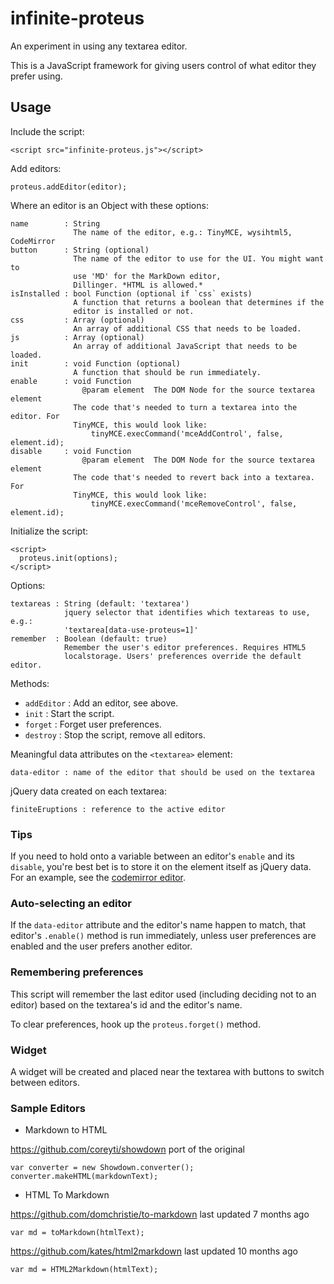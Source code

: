 infinite-proteus
================

An experiment in using any textarea editor.

This is a JavaScript framework for giving users control of what editor they
prefer using.


Usage
-----

Include the script:

    <script src="infinite-proteus.js"></script>

Add editors:

    proteus.addEditor(editor);

Where an editor is an Object with these options:

    name        : String
                  The name of the editor, e.g.: TinyMCE, wysihtml5, CodeMirror
    button      : String (optional)
                  The name of the editor to use for the UI. You might want to
                  use 'MD' for the MarkDown editor,
                  Dillinger. *HTML is allowed.*
    isInstalled : bool Function (optional if `css` exists)
                  A function that returns a boolean that determines if the
                  editor is installed or not.
    css         : Array (optional)
                  An array of additional CSS that needs to be loaded.
    js          : Array (optional)
                  An array of additional JavaScript that needs to be loaded.
    init        : void Function (optional)
                  A function that should be run immediately.
    enable      : void Function
                    @param element  The DOM Node for the source textarea element
                  The code that's needed to turn a textarea into the editor. For
                  TinyMCE, this would look like:
                      tinyMCE.execCommand('mceAddControl', false, element.id);
    disable     : void Function
                    @param element  The DOM Node for the source textarea element
                  The code that's needed to revert back into a textarea. For
                  TinyMCE, this would look like:
                      tinyMCE.execCommand('mceRemoveControl', false, element.id);


Initialize the script:

    <script>
      proteus.init(options);
    </script>

Options:

    textareas : String (default: 'textarea')
                jquery selector that identifies which textareas to use, e.g.:
                'textarea[data-use-proteus=1]'
    remember  : Boolean (default: true)
                Remember the user's editor preferences. Requires HTML5
                localstorage. Users' preferences override the default editor.

Methods:

* `addEditor` : Add an editor, see above.
* `init`      : Start the script.
* `forget`    : Forget user preferences.
* `destroy`   : Stop the script, remove all editors.


Meaningful data attributes on the `<textarea>` element:

    data-editor : name of the editor that should be used on the textarea

jQuery data created on each textarea:

    finiteEruptions : reference to the active editor

### Tips

If you need to hold onto a variable between an editor's `enable` and its
`disable`, you're best bet is to store it on the element itself as jQuery data.
For an example, see the [codemirror editor].

  [codemirror editor]: https://github.com/texastribune/infinite-proteus/blob/master/editors/editor.codemirror.js


### Auto-selecting an editor

If the `data-editor` attribute and the editor's name happen to match, that
editor's `.enable()` method is run immediately, unless user preferences are
enabled and the user prefers another editor.

### Remembering preferences

This script will remember the last editor used (including deciding not to an
editor) based on the textarea's id and the editor's name.

To clear preferences, hook up the `proteus.forget()` method.

### Widget

A widget will be created and placed near the textarea with buttons to switch
between editors.

### Sample Editors

* Markdown to HTML

https://github.com/coreyti/showdown port of the original

    var converter = new Showdown.converter();
    converter.makeHTML(markdownText);


* HTML To Markdown

https://github.com/domchristie/to-markdown last updated 7 months ago

    var md = toMarkdown(htmlText);

https://github.com/kates/html2markdown last updated 10 months ago

    var md = HTML2Markdown(htmlText);
